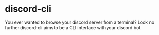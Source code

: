 # discord-cli
You ever wanted to browse your discord server from a terminal? Look no further discord-cli aims to be a CLI interface with your discord bot.
